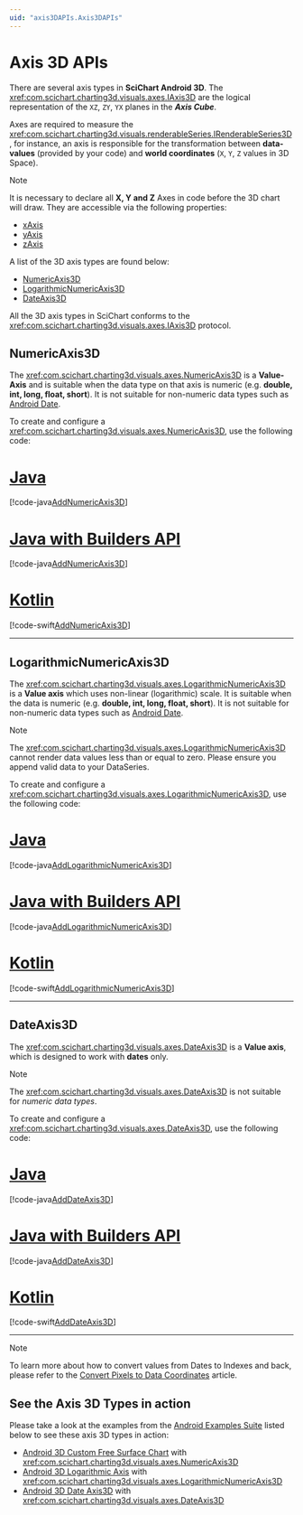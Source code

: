 ```yaml
---
uid: "axis3DAPIs.Axis3DAPIs"
---
```


# Axis 3D APIs

There are several axis types in **SciChart Android 3D**. The <xref:com.scichart.charting3d.visuals.axes.IAxis3D> are the logical representation of the `XZ`, `ZY`, `YX` planes in the ***Axis Cube***.

Axes are required to measure the <xref:com.scichart.charting3d.visuals.renderableSeries.IRenderableSeries3D>, for instance, an axis is responsible for the transformation between **data-values** (provided by your code) and **world coordinates** (`X`, `Y`, `Z` values in 3D Space).

> [!NOTE]
> It is necessary to declare all **X, Y and Z** Axes in code before the 3D chart will draw. They are accessible via the following properties:
>
> - [xAxis](xref:com.scichart.charting3d.visuals.SciChartSurface3D.setXAxis(com.scichart.charting3d.visuals.axes.IAxis3D))
> - [yAxis](xref:com.scichart.charting3d.visuals.SciChartSurface3D.setYAxis(com.scichart.charting3d.visuals.axes.IAxis3D))
> - [zAxis](xref:com.scichart.charting3d.visuals.SciChartSurface3D.setZAxis(com.scichart.charting3d.visuals.axes.IAxis3D))

A list of the 3D axis types are found below:

- [NumericAxis3D](#numericaxis3d)
- [LogarithmicNumericAxis3D](#logarithmicnumericaxis3d)
- [DateAxis3D](#dateaxis3d)

All the 3D axis types in SciChart conforms to the <xref:com.scichart.charting3d.visuals.axes.IAxis3D> protocol.

## NumericAxis3D
The <xref:com.scichart.charting3d.visuals.axes.NumericAxis3D> is a **Value-Axis** and is suitable when the data type on that axis is numeric (e.g. **double, int, long, float, short**). It is not suitable for non-numeric data types such as [Android Date](https://developer.android.com/reference/java/util/Date).

To create and configure a <xref:com.scichart.charting3d.visuals.axes.NumericAxis3D>, use the following code:

# [Java](#tab/java)
[!code-java[AddNumericAxis3D](../../../samples/sandbox/app/src/main/java/com/scichart/docsandbox/examples/java/axis3DAPIs/Axis3DAPIs.java#AddNumericAxis3D)]
# [Java with Builders API](#tab/javaBuilder)
[!code-java[AddNumericAxis3D](../../../samples/sandbox/app/src/main/java/com/scichart/docsandbox/examples/javaBuilder/axis3DAPIs/Axis3DAPIs.java#AddNumericAxis3D)]
# [Kotlin](#tab/kotlin)
[!code-swift[AddNumericAxis3D](../../../samples/sandbox/app/src/main/java/com/scichart/docsandbox/examples/kotlin/axis3DAPIs/Axis3DAPIs.kt#AddNumericAxis3D)]
***

## LogarithmicNumericAxis3D
The <xref:com.scichart.charting3d.visuals.axes.LogarithmicNumericAxis3D> is a **Value axis** which uses non-linear (logarithmic) scale. It is suitable when the data is numeric (e.g. **double, int, long, float, short**). It is not suitable for non-numeric data types such as [Android Date](https://developer.android.com/reference/java/util/Date).

> [!NOTE]
> The <xref:com.scichart.charting3d.visuals.axes.LogarithmicNumericAxis3D> cannot render data values less than or equal to zero. Please ensure you append valid data to your DataSeries.

To create and configure a <xref:com.scichart.charting3d.visuals.axes.LogarithmicNumericAxis3D>, use the following code:

# [Java](#tab/java)
[!code-java[AddLogarithmicNumericAxis3D](../../../samples/sandbox/app/src/main/java/com/scichart/docsandbox/examples/java/axis3DAPIs/Axis3DAPIs.java#AddLogarithmicNumericAxis3D)]
# [Java with Builders API](#tab/javaBuilder)
[!code-java[AddLogarithmicNumericAxis3D](../../../samples/sandbox/app/src/main/java/com/scichart/docsandbox/examples/javaBuilder/axis3DAPIs/Axis3DAPIs.java#AddLogarithmicNumericAxis3D)]
# [Kotlin](#tab/kotlin)
[!code-swift[AddLogarithmicNumericAxis3D](../../../samples/sandbox/app/src/main/java/com/scichart/docsandbox/examples/kotlin/axis3DAPIs/Axis3DAPIs.kt#AddLogarithmicNumericAxis3D)]
***

## DateAxis3D
The <xref:com.scichart.charting3d.visuals.axes.DateAxis3D> is a **Value axis**, which is designed to work with **dates** only.
> [!NOTE]
> The <xref:com.scichart.charting3d.visuals.axes.DateAxis3D> is not suitable for *numeric data types*.

To create and configure a <xref:com.scichart.charting3d.visuals.axes.DateAxis3D>, use the following code:

# [Java](#tab/java)
[!code-java[AddDateAxis3D](../../../samples/sandbox/app/src/main/java/com/scichart/docsandbox/examples/java/axis3DAPIs/Axis3DAPIs.java#AddDateAxis3D)]
# [Java with Builders API](#tab/javaBuilder)
[!code-java[AddDateAxis3D](../../../samples/sandbox/app/src/main/java/com/scichart/docsandbox/examples/javaBuilder/axis3DAPIs/Axis3DAPIs.java#AddDateAxis3D)]
# [Kotlin](#tab/kotlin)
[!code-swift[AddDateAxis3D](../../../samples/sandbox/app/src/main/java/com/scichart/docsandbox/examples/kotlin/axis3DAPIs/Axis3DAPIs.kt#AddDateAxis3D)]
***

> [!NOTE]
> To learn more about how to convert values from Dates to Indexes and back, please refer to the [Convert Pixels to Data Coordinates](xref:axis3DAPIs.Axis3DAPIsConvertWorldToDataCoordinates) article.

## See the Axis 3D Types in action
Please take a look at the examples from the [Android Examples Suite](https://www.scichart.com/examples/Android-chart/) listed below to see these axis 3D types in action:
- [Android 3D Custom Free Surface Chart](https://www.scichart.com/example/android-chart/android-3d-chart-example-create-custom-free-surface/) with <xref:com.scichart.charting3d.visuals.axes.NumericAxis3D>
- [Android 3D Logarithmic Axis](https://www.scichart.com/example/android-chart/android-3d-example-logarithmic-axis/) with <xref:com.scichart.charting3d.visuals.axes.LogarithmicNumericAxis3D>
- [Android 3D Date Axis3D](https://www.scichart.com/example/android-chart/android-3d-chart-example-date-axis/) with <xref:com.scichart.charting3d.visuals.axes.DateAxis3D>
